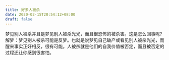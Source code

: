 ```yaml
---
title: 好多人被杀
date: 2020-02-15T20:54:12+08:00
draft: false
---
```


梦见别人被杀并且是梦见别人被杀光光，而且很恐怖的被杀害。这是怎么回事呢?解梦：梦见别人被杀可能是反梦。也就是说梦见自己破产或看见别人被杀光光，而醒来事实正好相反，很有可能。人被杀就是他们的自我价值被否定，而且被否定的过程还让你感到很害怕。